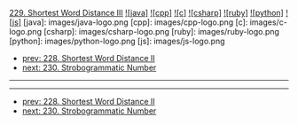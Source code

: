 [229. Shortest Word Distance III](https://leetcode.com/problems/shortest-word-distance-iii/)
[![java]](https://github.com/leetcode-study-group/leetcode-java-solutions/blob/master/229-shortest-word-distance-iii.md)
[![cpp]](https://github.com/leetcode-study-group/leetcode-cpp-solutions/blob/master/229-shortest-word-distance-iii.md)
[![c]](https://github.com/leetcode-study-group/leetcode-c-solutions/blob/master/229-shortest-word-distance-iii.md)
[![csharp]](https://github.com/leetcode-study-group/leetcode-csharp-solutions/blob/master/229-shortest-word-distance-iii.md)
[![ruby]](https://github.com/leetcode-study-group/leetcode-ruby-solutions/blob/master/229-shortest-word-distance-iii.md)
[![python]](https://github.com/leetcode-study-group/leetcode-python-solutions/blob/master/229-shortest-word-distance-iii.md)
[![js]](https://github.com/leetcode-study-group/leetcode-js-solutions/blob/master/229-shortest-word-distance-iii.md)
[java]: images/java-logo.png
[cpp]: images/cpp-logo.png
[c]: images/c-logo.png
[csharp]: images/csharp-logo.png
[ruby]: images/ruby-logo.png
[python]: images/python-logo.png
[js]: images/js-logo.png

- [prev: 228. Shortest Word Distance II](228-shortest-word-distance-ii.md)
- [next: 230. Strobogrammatic Number](230-strobogrammatic-number.md)

---


---

- [prev: 228. Shortest Word Distance II](228-shortest-word-distance-ii.md)
- [next: 230. Strobogrammatic Number](230-strobogrammatic-number.md)
